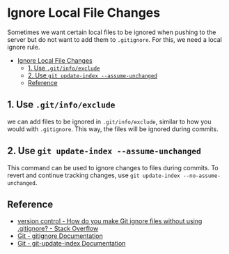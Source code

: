 # Ignore Local File Changes

Sometimes we want certain local files to be ignored when pushing to the server but do not want to add them to `.gitignore`. For this, we need a local ignore rule.

- [Ignore Local File Changes](#ignore-local-file-changes)
  - [1. Use `.git/info/exclude`](#1-use-gitinfoexclude)
  - [2. Use `git update-index --assume-unchanged`](#2-use-git-update-index---assume-unchanged)
  - [Reference](#reference)

## 1. Use `.git/info/exclude`

we can add files to be ignored in `.git/info/exclude`, similar to how you would with `.gitignore`. This way, the files will be ignored during commits.

## 2. Use `git update-index --assume-unchanged`

This command can be used to ignore changes to files during commits. To revert and continue tracking changes, use `git update-index --no-assume-unchanged`.

## Reference

- [version control - How do you make Git ignore files without using .gitignore? - Stack Overflow](https://stackoverflow.com/questions/653454/how-do-you-make-git-ignore-files-without-using-gitignore)
- [Git - gitignore Documentation](https://git-scm.com/docs/gitignore)
- [Git - git-update-index Documentation](https://git-scm.com/docs/git-update-index)
